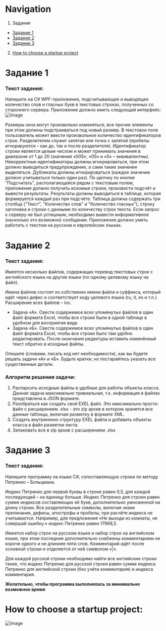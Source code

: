 # Navigation

1.  Задания
+ [Задание 1](#Task1)
+ [Задание 2](#Task2)
+ [Задание 3](#Task3)
2.  [How to choose a startup project](#StartupProj)


# <a name="Task1"></a> Задание 1
### Текст задания:

Напишите на C# WPF-приложение, подсчитывающее и выводящее количество слов и гласных букв в текстовых строках, полученных со стороннего сервера.
Приложение должно иметь следующий интерфейс: ![Image](https://github.com/duna-one/PicturesRepo/raw/master/interface_mockup_Task1.png)

Размеры окна могут произвольно изменяться; все прочие элементы при этом должны подстраиваться под новый размер.
В текстовое поле пользователь может ввести произвольное количество идентификаторов строк. Разделителем служит запятая или точка с запятой (пробелы игнорируются – как до, так и после разделителя). Идентификатор строки является целым числом и может принимать значения в диапазоне от 1 до 20 (значения «005», «05» и «5» – эквивалентны). Некорректные идентификаторы должны игнорироваться, при этом должно выводиться предупреждение, а сами такие значения выделяться. Дубликаты должны игнорироваться (каждое значение должно учитываться только один раз).
По щелчку по кнопке "Подсчитать", располагающейся рядом с текстовым полем, приложение должно получить искомые строки, произвести подсчёт и вывести результаты.
Результаты должны выводиться в таблице, которая формируется каждый раз при подсчёте. Таблица должна содержать три столбца ("Текст", "Количество слов" и "Количество гласных"), строку заголовка и строки с данными по количеству строк текста.
Если запрос к серверу не был успешным, необходимо вывести информативное (насколько это возможно) сообщение.
Приложение должно уметь работать с текстом на русском и европейских языках.

# <a name="Task2"></a> Задание 2
### Текст задания: 

Имеется несколько файлов, содержащих перевод текстовых строк с английского языка на другие языки (по одному целевому языку на файл).

Имена файлов состоят из собственно имени файла и суффикса, который идёт через дефис и соответствует коду целевого языка (ru, it, es и т.п.). Расширение всех файлов – loc.

+ Задача «А». Свести содержимое всех упомянутых файлов в один файл формата Excel, чтобы все строки были в одной таблице в удобном для восприятия виде.
+ Задача «Б». Свести содержимое всех упомянутых файлов в один файл формата Excel, чтобы все строки было там удобно редактировать. После окончания редактуры вставить изменённый текст обратно в исходные файлы.

Опишите (словами, писать код нет необходимости), как вы будете решать задачи «А» и «Б». Будьте кратки, но постарайтесь указать все существенные детали.

### Алгоритм решения задачи:

1.  Распарсить исходные файлы в удобные для работы объекты класса. Данная задача максимально тривиальная, т.к. информация в файлах представлена в JSON формате.
2.  Разобраться как создать свой EXEL файл. Это максимально просто: файл с расшерением .xlsx - это zip архив в котором хранятся все данные таблицы, включая разметку в формате XML.
3.  Создать внутреннюю структуру EXEL файла и добавить объекты класса в файл разметки листа.
4.  Запаковать все в zip архив с расширением .xlsx

# <a name="Task3"></a> Задание 3
### Текст задания:

Напишите программу на языке C#, сопоставляющую строки по методу Петренко – Больцмана.

Индекс Петренко для первой буквы в строке равен 0,5, для каждой последующей – на единицу больше. Индекс Петренко для строки равен сумме индексов составляющих её букв, дополнительно умноженной на длину строки. Все разделительные символы, включая знаки препинания, дефисы, апострофы и пробелы, при расчёте индекса не учитываются. Например, для предложения «Не выходи из комнаты, не совершай ошибку.» индекс Петренко равен 17968,5.

Имеется набор строк на русском языке и набор строк на английском языке, при этом последние дополнительно снабжены комментарием не короче одного и не длиннее пяти слов. Комментарий идёт после основной строки и отделяется от неё символом «|».

Для каждой русской строки необходимо найти все английские строки такие, что индекс Петренко для русской строки равен сумме индекса Петренко для английской строки (без учёта комментария) и индекса комментария.

**Желательно, чтобы программа выполнялась за минимально возможное время**

# <a name="StartupProj"></a> How to choose a startup project:
![Image](https://github.com/duna-one/PicturesRepo/raw/master/TaskChoose.gif)
